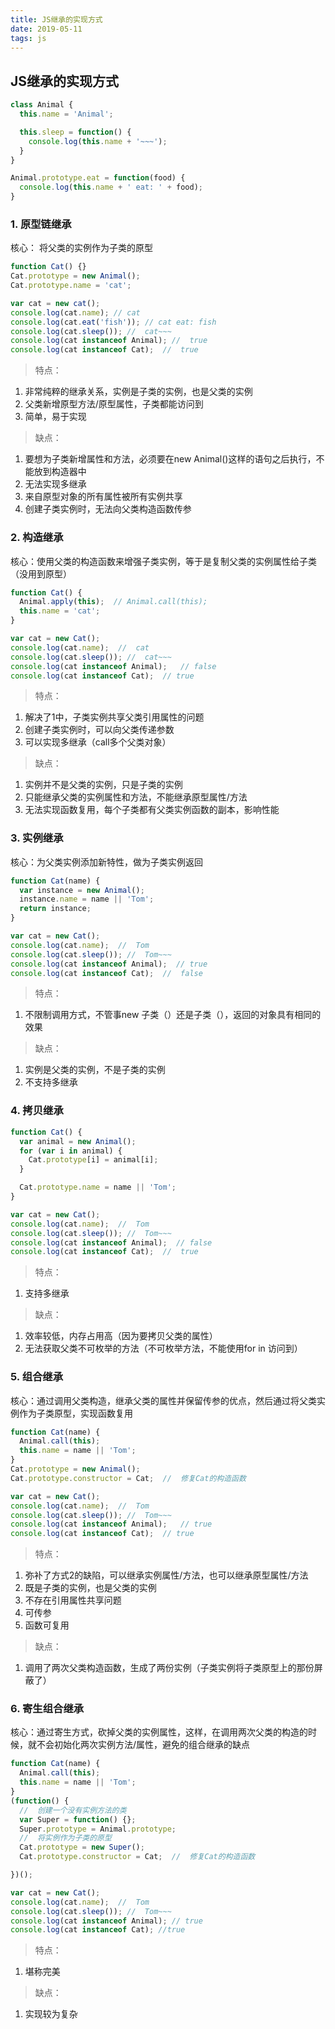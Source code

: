 ```yaml
---
title: JS继承的实现方式
date: 2019-05-11
tags: js
---
```


## JS继承的实现方式

``` js
class Animal {
  this.name = 'Animal';

  this.sleep = function() {
    console.log(this.name + '~~~');
  }
}

Animal.prototype.eat = function(food) {
  console.log(this.name + ' eat: ' + food);
}
```

### 1. 原型链继承

核心： 将父类的实例作为子类的原型

``` js
function Cat() {}
Cat.prototype = new Animal();
Cat.prototype.name = 'cat';

var cat = new cat();
console.log(cat.name); // cat
console.log(cat.eat('fish')); // cat eat: fish
console.log(cat.sleep()); //  cat~~~
console.log(cat instanceof Animal); //  true
console.log(cat instanceof Cat);  //  true
```

> 特点：

1. 非常纯粹的继承关系，实例是子类的实例，也是父类的实例
2. 父类新增原型方法/原型属性，子类都能访问到
3. 简单，易于实现

> 缺点：

1. 要想为子类新增属性和方法，必须要在new Animal()这样的语句之后执行，不能放到构造器中
2. 无法实现多继承
3. 来自原型对象的所有属性被所有实例共享
4. 创建子类实例时，无法向父类构造函数传参

### 2. 构造继承

核心：使用父类的构造函数来增强子类实例，等于是复制父类的实例属性给子类（没用到原型）

``` js
function Cat() {
  Animal.apply(this);  // Animal.call(this);
  this.name = 'cat';
}

var cat = new Cat();
console.log(cat.name);  //  cat
console.log(cat.sleep()); //  cat~~~
console.log(cat instanceof Animal);   // false
console.log(cat instanceof Cat);  // true
```

> 特点：

1. 解决了1中，子类实例共享父类引用属性的问题
2. 创建子类实例时，可以向父类传递参数
3. 可以实现多继承（call多个父类对象）

> 缺点：

1. 实例并不是父类的实例，只是子类的实例
2. 只能继承父类的实例属性和方法，不能继承原型属性/方法
3. 无法实现函数复用，每个子类都有父类实例函数的副本，影响性能

### 3. 实例继承

核心：为父类实例添加新特性，做为子类实例返回

``` js
function Cat(name) {
  var instance = new Animal();
  instance.name = name || 'Tom';
  return instance;
}

var cat = new Cat();
console.log(cat.name);  //  Tom
console.log(cat.sleep()); //  Tom~~~
console.log(cat instanceof Animal);  // true
console.log(cat instanceof Cat);  //  false
```

> 特点：

1. 不限制调用方式，不管事new 子类（）还是子类（），返回的对象具有相同的效果

> 缺点：

1. 实例是父类的实例，不是子类的实例
2. 不支持多继承

### 4. 拷贝继承

``` js
function Cat() {
  var animal = new Animal();
  for (var i in animal) {
    Cat.prototype[i] = animal[i];
  }

  Cat.prototype.name = name || 'Tom';
}

var cat = new Cat();
console.log(cat.name);  //  Tom
console.log(cat.sleep()); //  Tom~~~
console.log(cat instanceof Animal);  // false
console.log(cat instanceof Cat);  //  true
```

> 特点：

1. 支持多继承

> 缺点：

1. 效率较低，内存占用高（因为要拷贝父类的属性）
2. 无法获取父类不可枚举的方法（不可枚举方法，不能使用for in 访问到）

### 5. 组合继承

核心：通过调用父类构造，继承父类的属性并保留传参的优点，然后通过将父类实例作为子类原型，实现函数复用

``` js
function Cat(name) {
  Animal.call(this);
  this.name = name || 'Tom';
}
Cat.prototype = new Animal();
Cat.prototype.constructor = Cat;  //  修复Cat的构造函数

var cat = new Cat();
console.log(cat.name);  //  Tom
console.log(cat.sleep()); //  Tom~~~
console.log(cat instanceof Animal);   // true
console.log(cat instanceof Cat);  // true
```

> 特点：

1. 弥补了方式2的缺陷，可以继承实例属性/方法，也可以继承原型属性/方法
2. 既是子类的实例，也是父类的实例
3. 不存在引用属性共享问题
4. 可传参
5. 函数可复用

> 缺点：

1. 调用了两次父类构造函数，生成了两份实例（子类实例将子类原型上的那份屏蔽了）

### 6. 寄生组合继承

核心：通过寄生方式，砍掉父类的实例属性，这样，在调用两次父类的构造的时候，就不会初始化两次实例方法/属性，避免的组合继承的缺点

``` js
function Cat(name) {
  Animal.call(this);
  this.name = name || 'Tom';
}
(function() {
  //  创建一个没有实例方法的类
  var Super = function() {};
  Super.prototype = Animal.prototype;
  //  将实例作为子类的原型
  Cat.prototype = new Super();
  Cat.prototype.constructor = Cat;  //  修复Cat的构造函数

})();

var cat = new Cat();
console.log(cat.name);  //  Tom
console.log(cat.sleep()); //  Tom~~~
console.log(cat instanceof Animal); // true
console.log(cat instanceof Cat); //true
```

> 特点：

1. 堪称完美

> 缺点：

1. 实现较为复杂

